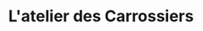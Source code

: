 ---
title: "L'atelier des Carrossiers"
url: /thonon-les-bains/latelier-des-carrossiers/
shop: réparation de voitures
---